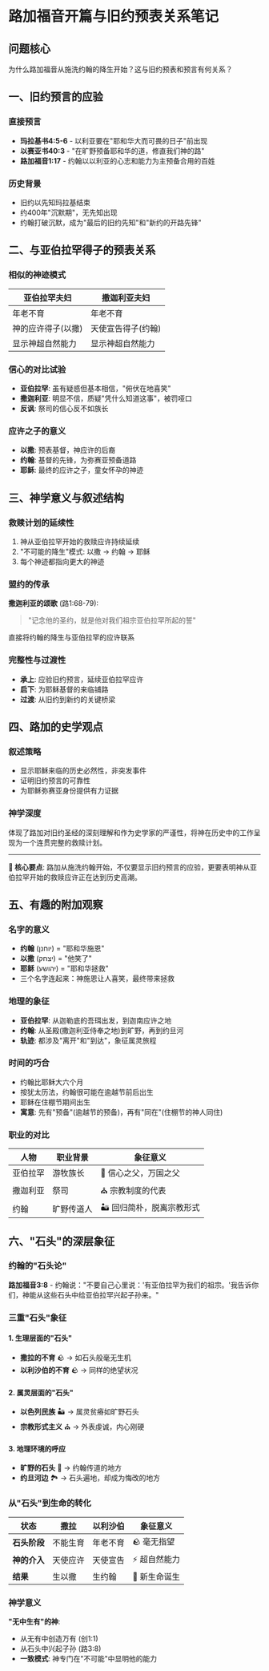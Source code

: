 # 路加福音开篇与旧约预表关系笔记

## 问题核心

为什么路加福音从施洗约翰的降生开始？这与旧约预表和预言有何关系？

## 一、旧约预言的应验

### 直接预言

- **玛拉基书4:5-6** - 以利亚要在"耶和华大而可畏的日子"前出现
- **以赛亚书40:3** - "在旷野预备耶和华的道，修直我们神的路"
- **路加福音1:17** - 约翰以以利亚的心志和能力为主预备合用的百姓

### 历史背景

- 旧约以先知玛拉基结束
- 约400年"沉默期"，无先知出现
- 约翰打破沉默，成为"最后的旧约先知"和"新约的开路先锋"

## 二、与亚伯拉罕得子的预表关系

### 相似的神迹模式

|亚伯拉罕夫妇|撒迦利亚夫妇|
|---|---|
|年老不育|年老不育|
|神的应许得子(以撒)|天使宣告得子(约翰)|
|显示神超自然能力|显示神超自然能力|

### 信心的对比试验

- **亚伯拉罕**: 虽有疑惑但基本相信，"俯伏在地喜笑"
- **撒迦利亚**: 明显不信，质疑"凭什么知道这事"，被罚哑口
- **反讽**: 祭司的信心反不如族长

### 应许之子的意义

- **以撒**: 预表基督，神应许的后裔
- **约翰**: 基督的先锋，为弥赛亚预备道路
- **耶稣**: 最终的应许之子，童女怀孕的神迹

## 三、神学意义与叙述结构

### 救赎计划的延续性

1. 神从亚伯拉罕开始的救赎应许持续延续
2. "不可能的降生"模式: 以撒 → 约翰 → 耶稣
3. 每个神迹都指向更大的神迹

### 盟约的传承

**撒迦利亚的颂歌** (路1:68-79):

> "记念他的圣约，就是他对我们祖宗亚伯拉罕所起的誓"

直接将约翰的降生与亚伯拉罕的应许联系

### 完整性与过渡性

- **承上**: 应验旧约预言，延续亚伯拉罕应许
- **启下**: 为耶稣基督的来临铺路
- **过渡**: 从旧约到新约的关键桥梁

## 四、路加的史学观点

### 叙述策略

- 显示耶稣来临的历史必然性，非突发事件
- 证明旧约预言的可靠性
- 为耶稣弥赛亚身份提供有力证据

### 神学深度

体现了路加对旧约圣经的深刻理解和作为史学家的严谨性，将神在历史中的工作呈现为一个连贯完整的救赎计划。

---

**🎯 核心要点**: 路加从施洗约翰开始，不仅要显示旧约预言的应验，更要表明神从亚伯拉罕开始的救赎应许正在达到历史高潮。

## 五、有趣的附加观察

### 名字的意义

- **约翰** (יוחנן) = "耶和华施恩"
- **以撒** (יצחק) = "他笑了"
- **耶稣** (יהושע) = "耶和华拯救"
- 三个名字连起来：神施恩让人喜笑，最终带来拯救

### 地理的象征

- **亚伯拉罕**: 从迦勒底的吾珥出发，到迦南应许之地
- **约翰**: 从圣殿(撒迦利亚侍奉之地)到旷野，再到约旦河
- **轨迹**: 都涉及"离开"和"到达"，象征属灵旅程

### 时间的巧合

- 约翰比耶稣大六个月
- 按犹太历法，约翰很可能在逾越节前后出生
- 耶稣在住棚节期间出生
- **寓意**: 先有"预备"(逾越节的预备)，再有"同在"(住棚节的神人同住)

### 职业的对比

|人物|职业背景|象征意义|
|---|---|---|
|亚伯拉罕|游牧族长|👑 信心之父，万国之父|
|撒迦利亚|祭司|⛪ 宗教制度的代表|
|约翰|旷野传道人|🏜️ 回归简朴，脱离宗教形式|

## 六、"石头"的深层象征

### 约翰的"石头论"

**路加福音3:8** - 约翰说："不要自己心里说：'有亚伯拉罕为我们的祖宗。'我告诉你们，神能从这些石头中给亚伯拉罕兴起子孙来。"

### 三重"石头"象征

#### 1. 生理层面的"石头"

- **撒拉的不育** 🪨 → 如石头般毫无生机
- **以利沙伯的不育** 🪨 → 同样的绝望状况

#### 2. 属灵层面的"石头"

- **以色列民族** 🏜️ → 属灵贫瘠如旷野石头
- **宗教形式主义** ⛪ → 外表虔诚，内心刚硬

#### 3. 地理环境的呼应

- **旷野的石头** 🗿 → 约翰传道的地方
- **约旦河边** 🏞️ → 石头遍地，却成为悔改的地方

### 从"石头"到生命的转化

|状态|撒拉|以利沙伯|象征意义|
|---|---|---|---|
|**石头阶段**|不能生育|年老不育|🪨 毫无指望|
|**神的介入**|天使应许|天使宣告|⚡ 超自然能力|
|**结果**|生以撒|生约翰|🌱 新生命诞生|

### 神学意义

**"无中生有"的神**:

- 从无有中创造万有 (创1:1)
- 从石头中兴起子孙 (路3:8)
- **一致模式**: 神专门在"不可能"中显明他的能力